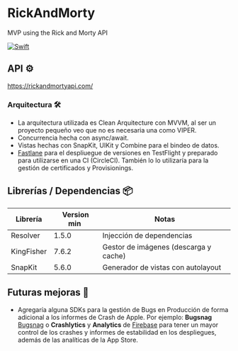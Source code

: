 # RickAndMorty
MVP using the Rick and Morty API

[![Swift](https://img.shields.io/badge/Swift-5.0-orange)](https://img.shields.io/badge/Swift-5.0-Orange)

## API ⚙️
https://rickandmortyapi.com/

### Arquitectura 🛠️
- La arquitectura utilizada es Clean Arquitecture con MVVM, al ser un proyecto pequeño veo que no es necesaria una como VIPER.
- Concurrencia hecha con async/await.
- Vistas hechas con SnapKit, UIKit y Combine para el bindeo de datos.
- [Fastlane](https://fastlane.tools/) para el despliuegue de versiones en TestFlight y preparado para utilizarse en una CI (CircleCI). También lo lo utilizaría para la gestión de certificados y Provisionings.

## Librerías / Dependencias 📦
| Librería | Version min | Notas |
|----------|----------------|---------------|
|Resolver|1.5.0|  Injección de dependencias |
|KingFisher|7.6.2| Gestor de imágenes (descarga y cache) |
|SnapKit|5.6.0|  Generador de vistas con autolayout |


## Futuras mejoras 🚀
* Agregaría alguna SDKs para la gestión de Bugs en Producción de forma adicional a los informes de Crash de Apple. Por ejemplo: **Bugsnag** [Bugsnag](https://www.bugsnag.com/) o **Crashlytics** y **Analytics** de [Firebase](https://firebase.google.com/) para tener un mayor control de los crashes y informes de estabilidad en los despliegues, además de las analíticas de la App Store.
